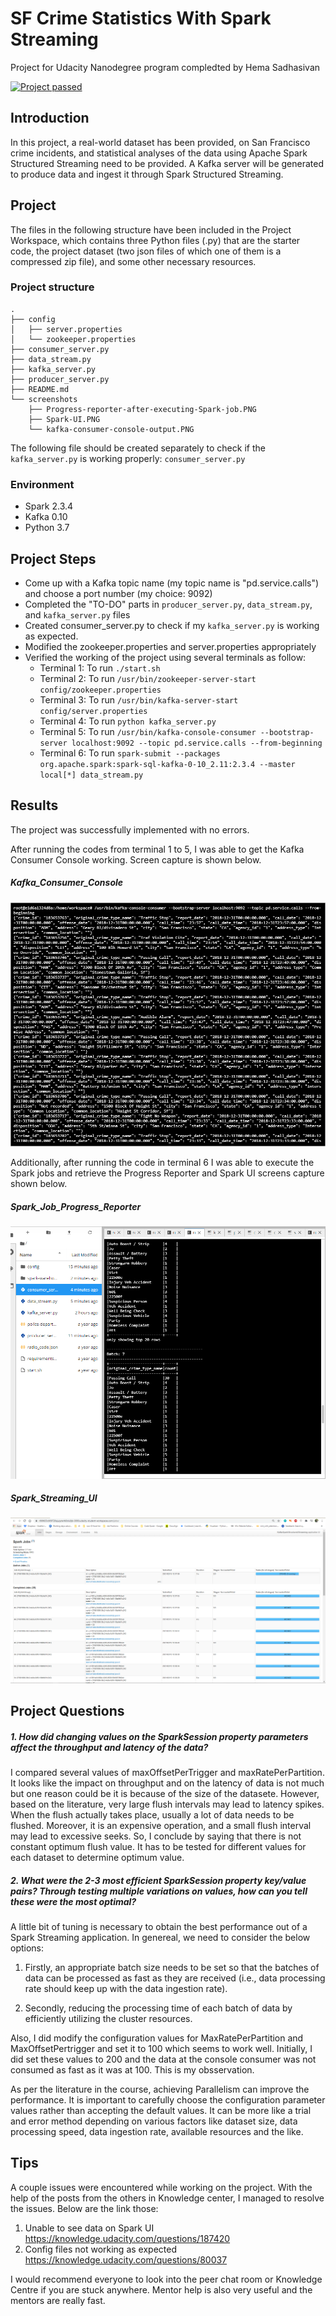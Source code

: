 # SF Crime Statistics With Spark Streaming
Project for Udacity Nanodegree program compledted by Hema Sadhasivan

[![Project passed](https://img.shields.io/badge/project-passed-success.svg)](https://img.shields.io/badge/project-passed-success.svg)

## Introduction
In this project, a real-world dataset has been provided, on San Francisco crime incidents, and statistical analyses of the data using Apache Spark Structured Streaming need to be provided. A Kafka server will be generated to produce data and ingest it through Spark Structured Streaming.

## Project
The files in the following structure have been included in the Project Workspace, which contains three Python files (.py) that are the starter code, the project dataset (two json files of which one of them is a compressed zip file), and some other necessary resources.

### Project structure
```
.
├── config
│   ├── server.properties
│   └── zookeeper.properties
├── consumer_server.py
├── data_stream.py
├── kafka_server.py
├── producer_server.py
├── README.md
└── screenshots
    ├── Progress-reporter-after-executing-Spark-job.PNG
    ├── Spark-UI.PNG
    └── kafka-consumer-console-output.PNG
```

The following file should be created separately to check if the `kafka_server.py` is working properly:
`consumer_server.py`

### Environment

* Spark 2.3.4
* Kafka 0.10
* Python 3.7
   
## Project Steps 
- Come up with a Kafka topic name (my topic name is "pd.service.calls") and choose a port number (my choice: 9092)
- Completed the "TO-DO" parts in `producer_server.py`, `data_stream.py`, and `kafka_server.py` files
- Created consumer_server.py to check if my `kafka_server.py` is working as expected.
- Modified the zookeeper.properties and server.properties appropriately
- Verified the working of the project using several terminals as follow:
    - Terminal 1: To run `./start.sh`
    - Terminal 2: To run `/usr/bin/zookeeper-server-start config/zookeeper.properties`
    - Terminal 3: To run `/usr/bin/kafka-server-start config/server.properties`
    - Terminal 4: To run `python kafka_server.py`
    - Terminal 5: To run `/usr/bin/kafka-console-consumer --bootstrap-server localhost:9092 --topic pd.service.calls --from-beginning`
    - Terminal 6: To run `spark-submit --packages org.apache.spark:spark-sql-kafka-0-10_2.11:2.3.4 --master local[*] data_stream.py`

## Results
The project was successfully implemented with no errors.

After running the codes from terminal 1 to 5, I was able to get the Kafka Consumer Console working. Screen capture is shown below.

##### Kafka_Consumer_Console

![Kafka-Console-Consumer Output](screenshots/kafka-consumer-console-output.PNG)

Additionally, after running the code in terminal 6 I was able to execute the Spark jobs and retrieve the Progress Reporter and Spark UI screens capture shown below.

##### Spark_Job_Progress_Reporter

![Spark Job Progress Reporter](screenshots/Progress-reporter-after-executing-Spark-job.PNG)

##### Spark_Streaming_UI

![Spark UI as the streaming continues](screenshots/Spark-UI.PNG)
    

## Project Questions

##### 1. How did changing values on the SparkSession property parameters affect the throughput and latency of the data?
I compared several values of maxOffsetPerTrigger and maxRatePerPartition. It looks like the impact on throughput and on the latency of data is not much but one reason could be it is because of the size of the datasete. However, based on the literature, very large flush intervals may lead to latency spikes. When the flush actually takes place, usually a lot of data needs to be flushed. Moreover, it is an expensive operation, and a small flush interval may lead to excessive seeks. So, I conclude by saying that there is not constant optimum flush value. It has to be tested for different values for each dataset to determine optimum value.
    
##### 2. What were the 2-3 most efficient SparkSession property key/value pairs? Through testing multiple variations on values, how can you tell these were the most optimal?
A little bit of tuning is necessary to obtain the best performance out of a Spark Streaming application. In genereal, we need to consider the below options:

1. Firstly, an appropriate batch size needs to be set so that the batches of data can be processed as fast as they are received (i.e., data processing rate should keep up with the data ingestion rate).

2. Secondly, reducing the processing time of each batch of data by efficiently utilizing the cluster resources.

Also, I did modify the configuration values for MaxRatePerPartition and MaxOffsetPertrigger and set it to 100 which seems to work well. Initially, I did set these values to 200 and the data at the console consumer was not consumed as fast as it was at 100. This is my obsservation.

As per the literature in the course, achieving Parallelism can improve the performance. It is important to carefully choose the configuration parameter values rather than accepting the default values. It can be more like a trial and error method depending on various factors like dataset size, data processing speed, data ingestion rate, available resources and the like.
    
## Tips
A couple issues were encountered while working on the project. With the help of the posts from the others in Knowledge center, I managed to resolve the issues. Below are the link those: 
1. Unable to see data on Spark UI https://knowledge.udacity.com/questions/187420
2. Config files not working as expected https://knowledge.udacity.com/questions/80037

I would recommend everyone to look into the peer chat room or Knowledge Centre if you are stuck anywhere. Mentor help is also very useful and the mentors are really fast.
